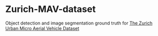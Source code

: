 # Zurich-MAV-dataset
Object detection and image segmentation ground truth for [The Zurich Urban Micro Aerial Vehicle Dataset](http://rpg.ifi.uzh.ch/zurichmavdataset.html)
